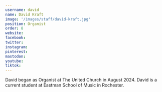 ```yaml
---
username: david
name: David Kraft
image: '/images/staff/david-kraft.jpg'
position: Organist
order: 8
website:
facebook: 
twitter: 
instagram: 
pinterest:
mastodon:
youtube:
tiktok:
---
```


David began as Organist at The United Church in August 2024. David is a current student at Eastman School of Music in Rochester.
